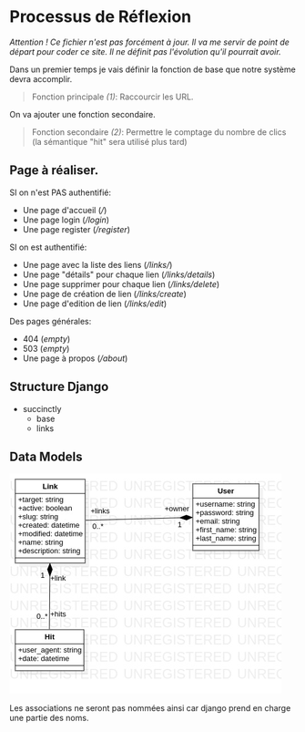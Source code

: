 # Processus de Réflexion

*Attention ! Ce fichier n'est pas forcément à jour. Il va me servir de point de départ pour coder ce site. Il ne définit pas l'évolution qu'il pourrait avoir.*

Dans un premier temps je vais définir la fonction de base que notre système devra accomplir.

> Fonction principale *(1)*: Raccourcir les URL.

On va ajouter une fonction secondaire. 

> Fonction secondaire *(2)*: Permettre le comptage du nombre de clics (la sémantique "hit" sera utilisé plus tard)

## Page à réaliser.

SI on n'est PAS authentifié:

- Une page d'accueil (*/*)
- Une page login (*/login*)
- Une page register (*/register*)

SI on est authentifié:

- Une page avec la liste des liens (*/links/*)
- Une page "détails" pour chaque lien (*/links/details*)
- Une page supprimer pour chaque lien (*/links/delete*)
- Une page de création de lien (*/links/create*)
- Une page d'edition de lien (*/links/edit*)

Des pages générales:
- 404 (*empty*)
- 503 (*empty*)
- Une page à propos (*/about*)

## Structure Django

* succinctly
    * base
    * links

## Data Models

![](.github/static/img/datamodels.jpg)

Les associations ne seront pas nommées ainsi car django prend en charge une partie des noms.
